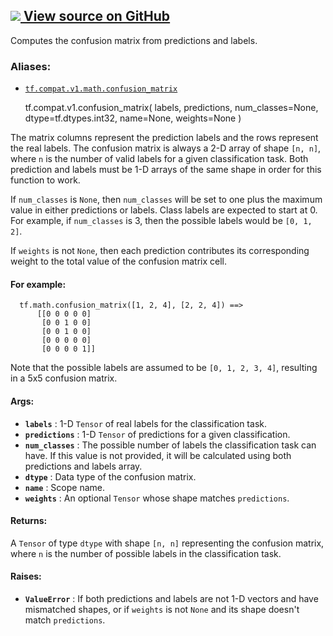 [ ![](https://tensorflow.google.cn/images/GitHub-Mark-32px.png) View source on
GitHub
](https://github.com/tensorflow/tensorflow/blob/r2.0/tensorflow/python/ops/confusion_matrix.py#L204-L263)  
---  
  
Computes the confusion matrix from predictions and labels.

### Aliases:

  * [`tf.compat.v1.math.confusion_matrix`](/api_docs/python/tf/compat/v1/confusion_matrix)

    
    
    tf.compat.v1.confusion_matrix(
        labels,
        predictions,
        num_classes=None,
        dtype=tf.dtypes.int32,
        name=None,
        weights=None
    )
    

The matrix columns represent the prediction labels and the rows represent the
real labels. The confusion matrix is always a 2-D array of shape `[n, n]`,
where `n` is the number of valid labels for a given classification task. Both
prediction and labels must be 1-D arrays of the same shape in order for this
function to work.

If `num_classes` is `None`, then `num_classes` will be set to one plus the
maximum value in either predictions or labels. Class labels are expected to
start at 0. For example, if `num_classes` is 3, then the possible labels would
be `[0, 1, 2]`.

If `weights` is not `None`, then each prediction contributes its corresponding
weight to the total value of the confusion matrix cell.

#### For example:

    
    
      tf.math.confusion_matrix([1, 2, 4], [2, 2, 4]) ==>
          [[0 0 0 0 0]
           [0 0 1 0 0]
           [0 0 1 0 0]
           [0 0 0 0 0]
           [0 0 0 0 1]]
    

Note that the possible labels are assumed to be `[0, 1, 2, 3, 4]`, resulting
in a 5x5 confusion matrix.

#### Args:

  * **`labels`** : 1-D `Tensor` of real labels for the classification task.
  * **`predictions`** : 1-D `Tensor` of predictions for a given classification.
  * **`num_classes`** : The possible number of labels the classification task can have. If this value is not provided, it will be calculated using both predictions and labels array.
  * **`dtype`** : Data type of the confusion matrix.
  * **`name`** : Scope name.
  * **`weights`** : An optional `Tensor` whose shape matches `predictions`.

#### Returns:

A `Tensor` of type `dtype` with shape `[n, n]` representing the confusion
matrix, where `n` is the number of possible labels in the classification task.

#### Raises:

  * **`ValueError`** : If both predictions and labels are not 1-D vectors and have mismatched shapes, or if `weights` is not `None` and its shape doesn't match `predictions`.

